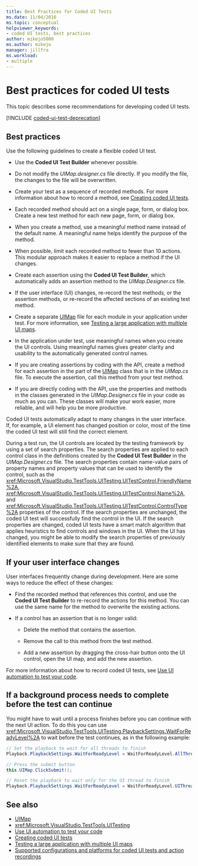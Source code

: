 ```yaml
---
title: Best Practices for Coded UI Tests
ms.date: 11/04/2016
ms.topic: conceptual
helpviewer_keywords:
- coded UI tests, best practices
author: mikejo5000
ms.author: mikejo
manager: jillfra
ms.workload:
- multiple
---
```

# Best practices for coded UI tests

This topic describes some recommendations for developing coded UI tests.

[!INCLUDE [coded-ui-test-deprecation](includes/coded-ui-test-deprecation.md)]

## Best practices

Use the following guidelines to create a flexible coded UI test.

- Use the **Coded UI Test Builder** whenever possible.

- Do not modify the *UIMap.designer.cs* file directly. If you modify the file, the changes to the file will be overwritten.

- Create your test as a sequence of recorded methods. For more information about how to record a method, see [Creating coded UI tests](../test/use-ui-automation-to-test-your-code.md).

- Each recorded method should act on a single page, form, or dialog box. Create a new test method for each new page, form, or dialog box.

- When you create a method, use a meaningful method name instead of the default name. A meaningful name helps identify the purpose of the method.

- When possible, limit each recorded method to fewer than 10 actions. This modular approach makes it easier to replace a method if the UI changes.

- Create each assertion using the **Coded UI Test Builder**, which automatically adds an assertion method to the *UIMap.Designer.cs* file.

- If the user interface (UI) changes, re-record the test methods, or the assertion methods, or re-record the affected sections of an existing test method.

- Create a separate [UIMap](/previous-versions/dd580454(v=vs.140)) file for each module in your application under test. For more information, see [Testing a large application with multiple UI maps](../test/testing-a-large-application-with-multiple-ui-maps.md).

- In the application under test, use meaningful names when you create the UI controls. Using meaningful names gives greater clarity and usability to the automatically generated control names.

- If you are creating assertions by coding with the API, create a method for each assertion in the part of the [UIMap](/previous-versions/dd580454(v=vs.140)) class that is in the *UIMap.cs* file. To execute the assertion, call this method from your test method.

- If you are directly coding with the API, use the properties and methods in the classes generated in the *UIMap.Designer.cs* file in your code as much as you can. These classes will make your work easier, more reliable, and will help you be more productive.

Coded UI tests automatically adapt to many changes in the user interface. If, for example, a UI element has changed position or color, most of the time the coded UI test will still find the correct element.

During a test run, the UI controls are located by the testing framework by using a set of search properties. The search properties are applied to each control class in the definitions created by the **Coded UI Test Builder** in the *UIMap.Designer.cs* file. The search properties contain name-value pairs of property names and property values that can be used to identify the control, such as the <xref:Microsoft.VisualStudio.TestTools.UITesting.UITestControl.FriendlyName%2A>, <xref:Microsoft.VisualStudio.TestTools.UITesting.UITestControl.Name%2A>, and <xref:Microsoft.VisualStudio.TestTools.UITesting.UITestControl.ControlType%2A> properties of the control. If the search properties are unchanged, the coded UI test will successfully find the control in the UI. If the search properties are changed, coded UI tests have a smart match algorithm that applies heuristics to find controls and windows in the UI. When the UI has changed, you might be able to modify the search properties of previously identified elements to make sure that they are found.

## If your user interface changes

User interfaces frequently change during development. Here are some ways to reduce the effect of these changes:

- Find the recorded method that references this control, and use the **Coded UI Test Builder** to re-record the actions for this method. You can use the same name for the method to overwrite the existing actions.

- If a control has an assertion that is no longer valid:

  - Delete the method that contains the assertion.

  - Remove the call to this method from the test method.

  - Add a new assertion by dragging the cross-hair button onto the UI control, open the UI map, and add the new assertion.

For more information about how to record coded UI tests, see [Use UI automation to test your code](../test/use-ui-automation-to-test-your-code.md).

## If a background process needs to complete before the test can continue

You might have to wait until a process finishes before you can continue with the next UI action. To do this you can use <xref:Microsoft.VisualStudio.TestTools.UITesting.PlaybackSettings.WaitForReadyLevel%2A> to wait before the test continues, as in the following example:

```csharp
// Set the playback to wait for all threads to finish
Playback.PlaybackSettings.WaitForReadyLevel = WaitForReadyLevel.AllThreads;

// Press the submit button
this.UIMap.ClickSubmit();

// Reset the playback to wait only for the UI thread to finish
Playback.PlaybackSettings.WaitForReadyLevel = WaitForReadyLevel.UIThreadOnly;
```

## See also

- [UIMap](/previous-versions/dd580454(v=vs.140))
- <xref:Microsoft.VisualStudio.TestTools.UITesting>
- [Use UI automation to test your code](../test/use-ui-automation-to-test-your-code.md)
- [Creating coded UI tests](../test/use-ui-automation-to-test-your-code.md)
- [Testing a large application with multiple UI maps](../test/testing-a-large-application-with-multiple-ui-maps.md)
- [Supported configurations and platforms for coded UI tests and action recordings](../test/supported-configurations-and-platforms-for-coded-ui-tests-and-action-recordings.md)
